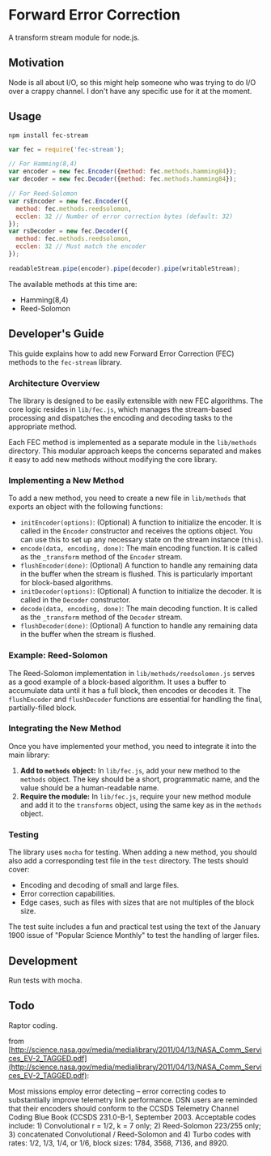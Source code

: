 # Forward Error Correction
A transform stream module for node.js.

## Motivation
Node is all about I/O, so this might help someone who was trying to do I/O over a crappy channel. I don't have any specific use for it at the moment.

## Usage
```
npm install fec-stream
```
```js
var fec = require('fec-stream');

// For Hamming(8,4)
var encoder = new fec.Encoder({method: fec.methods.hamming84});
var decoder = new fec.Decoder({method: fec.methods.hamming84});

// For Reed-Solomon
var rsEncoder = new fec.Encoder({
  method: fec.methods.reedsolomon,
  ecclen: 32 // Number of error correction bytes (default: 32)
});
var rsDecoder = new fec.Decoder({
  method: fec.methods.reedsolomon,
  ecclen: 32 // Must match the encoder
});

readableStream.pipe(encoder).pipe(decoder).pipe(writableStream);
```

The available methods at this time are:
* Hamming(8,4)
* Reed-Solomon

## Developer's Guide

This guide explains how to add new Forward Error Correction (FEC) methods to the `fec-stream` library.

### Architecture Overview

The library is designed to be easily extensible with new FEC algorithms. The core logic resides in `lib/fec.js`, which manages the stream-based processing and dispatches the encoding and decoding tasks to the appropriate method.

Each FEC method is implemented as a separate module in the `lib/methods` directory. This modular approach keeps the concerns separated and makes it easy to add new methods without modifying the core library.

### Implementing a New Method

To add a new method, you need to create a new file in `lib/methods` that exports an object with the following functions:

*   `initEncoder(options)`: (Optional) A function to initialize the encoder. It is called in the `Encoder` constructor and receives the options object. You can use this to set up any necessary state on the stream instance (`this`).
*   `encode(data, encoding, done)`: The main encoding function. It is called as the `_transform` method of the `Encoder` stream.
*   `flushEncoder(done)`: (Optional) A function to handle any remaining data in the buffer when the stream is flushed. This is particularly important for block-based algorithms.
*   `initDecoder(options)`: (Optional) A function to initialize the decoder. It is called in the `Decoder` constructor.
*   `decode(data, encoding, done)`: The main decoding function. It is called as the `_transform` method of the `Decoder` stream.
*   `flushDecoder(done)`: (Optional) A function to handle any remaining data in the buffer when the stream is flushed.

### Example: Reed-Solomon

The Reed-Solomon implementation in `lib/methods/reedsolomon.js` serves as a good example of a block-based algorithm. It uses a buffer to accumulate data until it has a full block, then encodes or decodes it. The `flushEncoder` and `flushDecoder` functions are essential for handling the final, partially-filled block.

### Integrating the New Method

Once you have implemented your method, you need to integrate it into the main library:

1.  **Add to `methods` object:** In `lib/fec.js`, add your new method to the `methods` object. The key should be a short, programmatic name, and the value should be a human-readable name.
2.  **Require the module:** In `lib/fec.js`, require your new method module and add it to the `transforms` object, using the same key as in the `methods` object.

### Testing

The library uses `mocha` for testing. When adding a new method, you should also add a corresponding test file in the `test` directory. The tests should cover:

*   Encoding and decoding of small and large files.
*   Error correction capabilities.
*   Edge cases, such as files with sizes that are not multiples of the block size.

The test suite includes a fun and practical test using the text of the January 1900 issue of "Popular Science Monthly" to test the handling of larger files.

## Development
Run tests with mocha.

## Todo
Raptor coding.

from [http://science.nasa.gov/media/medialibrary/2011/04/13/NASA_Comm_Services_EV-2_TAGGED.pdf](http://science.nasa.gov/media/medialibrary/2011/04/13/NASA_Comm_Services_EV-2_TAGGED.pdf):

Most missions employ error detecting – error correcting codes to substantially improve
telemetry link performance. DSN users are reminded that their encoders should conform to the
CCSDS Telemetry Channel Coding Blue Book (CCSDS 231.0-B-1, September 2003.
Acceptable codes include: 1) Convolutional r = 1/2, k = 7 only; 2) Reed-Solomon 223/255 only;
3) concatenated Convolutional / Reed-Solomon and 4) Turbo codes with rates: 1/2, 1/3, 1/4, or
1/6, block sizes: 1784, 3568, 7136, and 8920.
